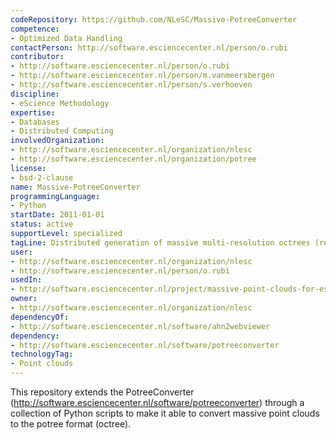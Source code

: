 ```yaml
---
codeRepository: https://github.com/NLeSC/Massive-PotreeConverter
competence:
- Optimized Data Handling
contactPerson: http://software.esciencecenter.nl/person/o.rubi
contributor:
- http://software.esciencecenter.nl/person/o.rubi
- http://software.esciencecenter.nl/person/m.vanmeersbergen
- http://software.esciencecenter.nl/person/s.verhoeven
discipline:
- eScience Methodology
expertise:
- Databases
- Distributed Computing
involvedOrganization:
- http://software.esciencecenter.nl/organization/nlesc
- http://software.esciencecenter.nl/organization/potree
license:
- bsd-2-clause
name: Massive-PotreeConverter
programmingLanguage:
- Python
startDate: 2011-01-01
status: active
supportLevel: specialized
tagLine: Distributed generation of massive multi-resolution octrees (required by Potree-based renderers)
user:
- http://software.esciencecenter.nl/organization/nlesc
- http://software.esciencecenter.nl/person/o.rubi
usedIn:
- http://software.esciencecenter.nl/project/massive-point-clouds-for-esciences
owner: 
- http://software.esciencecenter.nl/organization/nlesc
dependencyOf:
- http://software.esciencecenter.nl/software/ahn2webviewer
dependency:
- http://software.esciencecenter.nl/software/potreeconverter
technologyTag:
- Point clouds
---
```

This repository extends the PotreeConverter (<http://software.esciencecenter.nl/software/potreeconverter>) through a collection of Python scripts to make it able to convert massive point clouds to the potree format (octree).
